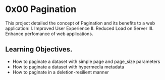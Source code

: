 # 0x00 Pagination

This project detailed the concept of Pagination and its benefits to a web application: 
    I. Improved User Experience
    II. Reduced Load on Server
    III. Enhance perfomance of web applications.

## Learning Objectives.
* How to paginate a dataset with simple page and page_size parameters
* How to paginate a dataset with hypermedia metadata
* How to paginate in a deletion-resilient manner
